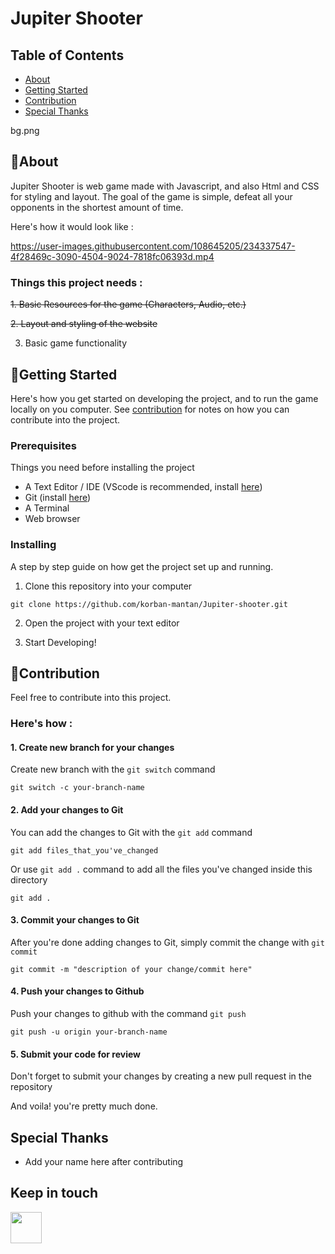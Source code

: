 # Jupiter Shooter

## Table of Contents

- [About](#about)
- [Getting Started](#getting_started)
- [Contribution](#contribution)
- [Special Thanks](#special__thanks)

bg.png
## 🤔About <a name = "about"></a>


Jupiter Shooter is web game made with Javascript, and also Html and CSS for styling and layout.
The goal of the game is simple, defeat all your opponents in the shortest amount of time.

Here's how it would look like :


https://user-images.githubusercontent.com/108645205/234337547-4f28469c-3090-4504-9024-7818fc06393d.mp4



### Things this project needs :

~~1. Basic Resources for the game (Characters, Audio, etc.)~~

~~2. Layout and styling of the website~~ 

3. Basic game functionality

## 🏁Getting Started <a name = "getting_started"></a>


Here's how you get started on developing the project, and to run the game locally on you computer. See [contribution](#deployment) for notes on how you can contribute into the project.

### Prerequisites

Things you need before installing the project

- A Text Editor / IDE (VScode is recommended, install [here](https://code.visualstudio.com/))
- Git (install [here](https://docs.github.com/en/get-started/quickstart/set-up-git))
- A Terminal
- Web browser

### Installing

A step by step guide on how get the project set up and running.

1. Clone this repository into your computer

```
git clone https://github.com/korban-mantan/Jupiter-shooter.git
```

2. Open the project with your text editor

3. Start Developing!


## 🤝Contribution <a name = "contribution"></a>

Feel free to contribute into this project.

### Here's how :

#### 1. Create new branch for your changes

Create new branch with the `git switch` command

```
git switch -c your-branch-name
```

#### 2. Add your changes to Git

You can add the changes to Git with the `git add` command

```
git add files_that_you've_changed
```

Or use `git add .` command to add all the files you've changed inside this directory

```
git add .
```

#### 3. Commit your changes to Git

After you're done adding changes to Git, simply commit the change with `git commit`

```
git commit -m "description of your change/commit here"
```

#### 4. Push your changes to Github

Push your changes to github with the command `git push`

```
git push -u origin your-branch-name
```

#### 5. Submit your code for review

Don't forget to submit your changes by creating a new pull request in the repository

And voila! you're pretty much done.

## Special Thanks <a name ="special__thanks"></a>


- Add your name here after contributing

## Keep in touch

<a href="https://instagram.com/diki.isme">
  <img src="https://raw.githubusercontent.com/FortAwesome/Font-Awesome/6.x/svgs/brands/instagram.svg" color="#fff" width="50" height="50">
  </a>
